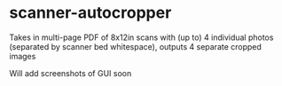 # scanner-autocropper
Takes in multi-page PDF of 8x12in scans with (up to) 4 individual photos (separated by scanner bed whitespace), outputs 4 separate cropped images

Will add screenshots of GUI soon

